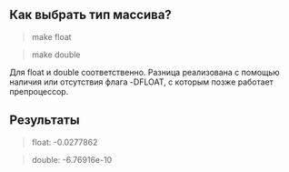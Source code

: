 ## Как выбрать тип массива?

> make float

> make double

Для float и double соответственно. Разница реализована с помощью наличия или отсутствия флага -DFLOAT, с которым позже работает препроцессор.

## Результаты

> float: -0.0277862

> double: -6.76916e-10
